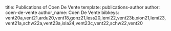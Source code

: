 title: Publications of Coen De Vente
template: publications-author
author: coen-de-vente
author_name: Coen De Vente
bibkeys: vent20a,vent21,ardu20,vent18,gonz21,less20,lemi22,vent23b,xion21,lemi23,vent21a,schw22a,vent23a,isla24,vent23c,vent22,schw22,vent20